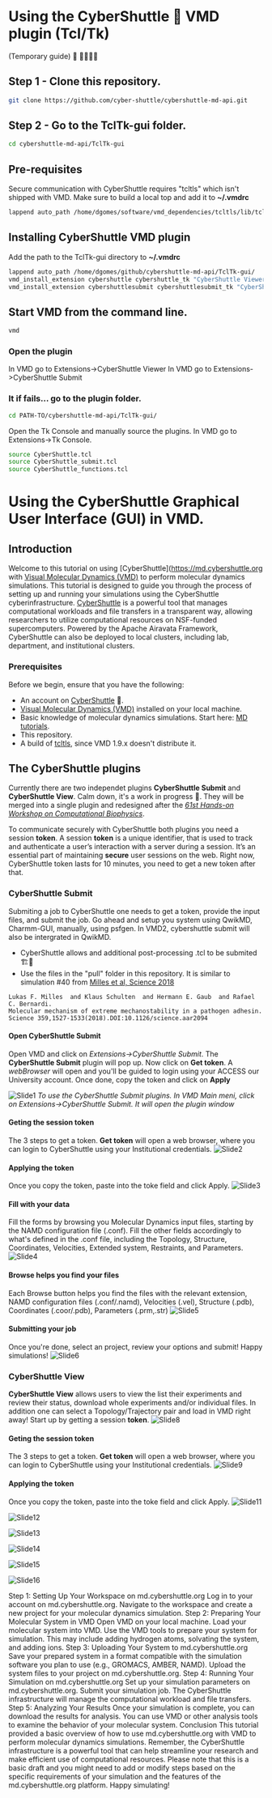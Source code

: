 # Using the CyberShuttle :rocket: VMD plugin (Tcl/Tk)
(Temporary guide) 🚧 👷‍♂️👷‍♀️

## Step 1 - Clone this repository.
```bash
git clone https://github.com/cyber-shuttle/cybershuttle-md-api.git
```

## Step 2 - Go to the TclTk-gui folder.
```bash
cd cybershuttle-md-api/TclTk-gui
```


## Pre-requisites
Secure communication with CyberShuttle requires "tcltls" which isn't shipped with VMD. Make sure to build a local top and add it to <b>~/.vmdrc</b>
```bash
lappend auto_path /home/dgomes/software/vmd_dependencies/tcltls/lib/tcltls1.7.22/
```

## Installing CyberShuttle VMD plugin
Add the path to the TclTk-gui directory to <b>~/.vmdrc</b>
```bash
lappend auto_path /home/dgomes/github/cybershuttle-md-api/TclTk-gui/
vmd_install_extension cybershuttle cybershuttle_tk "CyberShuttle Viewer"
vmd_install_extension cybershuttlesubmit cybershuttlesubmit_tk "CyberShuttle Submit"
```

## Start VMD from the command line.
```bash
vmd
```
### Open the plugin
In VMD go to Extensions->CyberShuttle Viewer
In VMD go to Extensions->CyberShuttle Submit

### It if fails... go to the plugin folder. 
```bash
cd PATH-TO/cybershuttle-md-api/TclTk-gui/
```
Open the Tk Console and manually source the plugins.
In VMD go to Extensions->Tk Console.
```bash
source CyberShuttle.tcl
source CyberShuttle_submit.tcl
source CyberShuttle_functions.tcl
```


# Using the CyberShuttle Graphical User Interface (GUI) in VMD.
## Introduction
  Welcome to this tutorial on using [CyberShuttle](https://md.cybershuttle.org with [Visual Molecular Dynamics (VMD)](https://www.ks.uiuc.edu/Research/vmd/) to perform molecular dynamics simulations. This tutorial is designed to guide you through the process of setting up and running your simulations using the CyberShuttle cyberinfrastructure. 
[CyberShuttle](https://md.cybershuttle.org) is a powerful tool that manages computational workloads and file transfers in a transparent way, allowing researchers to utilize computational resources on NSF-funded supercomputers. Powered by the Apache Airavata Framework, CyberShuttle can also be deployed to local clusters, including lab, department, and institutional clusters.

### Prerequisites
Before we begin, ensure that you have the following:
* An account on [CyberShuttle](https://md.cybershuttle.org) :rocket:.
* [Visual Molecular Dynamics (VMD)](https://www.ks.uiuc.edu/Research/vmd/) installed on your local machine.
* Basic knowledge of molecular dynamics simulations. Start here: [MD tutorials](https://www.ks.uiuc.edu/Training/Tutorials/).
* This repository.
* A build of [tcltls](https://core.tcl-lang.org/tcltls/index), since VMD 1.9.x doesn't distribute it.

## The CyberShuttle plugins
Currently there are two independet plugins **CyberShuttle Submit** and **CyberShuttle View**. Calm down, it's a work in progress :construction:. They will be merged into a single plugin and redesigned after the [_61st Hands-on Workshop on Computational Biophysics_](https://www.ks.uiuc.edu/Training/Workshop/Auburn2024/). 

To communicate securely with CyberShuttle both plugins you need a session **token**. A session **token** is a unique identifier, that is used to track and authenticate a user’s interaction with a server during a session. It’s an essential part of maintaining **secure** user sessions on the web. Right now, CyberShuttle token lasts for 10 minutes, you need to get a new token after that.

### CyberShuttle Submit
Submiting a job to CyberShuttle one needs to get a token, provide the input files, and submit the job.
Go ahead and setup you system using QwikMD, Charmm-GUI, manually, using psfgen.
In VMD2, cybershuttle submit will also be intergrated in QwikMD.
* CyberShuttle allows and additional post-processing .tcl to be submited 🏗️🚧
* Use the files in the "pull" folder in this repository. It is similar to simulation #40 from [Milles et al, Science 2018](https://doi.org/10.1126/science.aar2094)
```cite
Lukas F. Milles  and Klaus Schulten  and Hermann E. Gaub  and Rafael C. Bernardi.
Molecular mechanism of extreme mechanostability in a pathogen adhesin.
Science 359,1527-1533(2018).DOI:10.1126/science.aar2094
```
#### Open CyberShuttle Submit
Open VMD and click on _Extensions->CyberShuttle Submit_. The **CyberShuttle Submit** plugin will pop up. Now click on **Get token**. A _webBrowser_ will open and you'll be guided to login using your ACCESS our University account. Once done, copy the token and click on **Apply**

![Slide1](images/Slide1.png)
*To use the CyberShuttle Submit plugins. In VMD Main meni, click on Extensions->CyberShuttle Submit. It will open the plugin window*

#### Geting the session token
The 3 steps to get a token. **Get token** will open a web browser, where you can login to CyberShuttle using your Institutional credentials.
![Slide2](images/Slide2.png)

#### Applying the token
Once you copy the token, paste into the toke field and click Apply.
![Slide3](images/Slide3.png)

#### Fill with your data
Fill the forms by browsing you Molecular Dynamics input files, starting by the NAMD configuration file (.conf). Fill the other fields accordingly to what's defined in the .conf file, including the Topology, Structure, Coordinates, Velocities, Extended system, Restraints, and Parameters.
![Slide4](images/Slide4.png)


#### Browse helps you find your files
Each Browse button helps you find the files with the relevant extension, NAMD configuration files (.conf/.namd), Velocities (.vel), Structure (.pdb), Coordinates (.coor/.pdb), Parameters (.prm,.str)
![Slide5](images/Slide5.png)

#### Submitting your job
Once you're done, select an project, review your options and submit! Happy simulations!
![Slide6](images/Slide6.png)

### CyberShuttle View
**CyberShuttle View** allows users to view the list their experiments and review their status, download whole experiments and/or individual files. In addition one can select a Topology/Trajectory pair and load in VMD right away! Start up by getting a session **token**.
![Slide8](images/Slide8.png)

#### Geting the session token
The 3 steps to get a token. **Get token** will open a web browser, where you can login to CyberShuttle using your Institutional credentials.
![Slide9](images/Slide9.png)

#### Applying the token
Once you copy the token, paste into the toke field and click Apply.
![Slide11](images/Slide11.png)


![Slide12](images/Slide12.png)

![Slide13](images/Slide13.png)

![Slide14](images/Slide14.png)

![Slide15](images/Slide15.png)

![Slide16](images/Slide16.png)



Step 1: Setting Up Your Workspace on md.cybershuttle.org
Log in to your account on md.cybershuttle.org.
Navigate to the workspace and create a new project for your molecular dynamics simulation.
Step 2: Preparing Your Molecular System in VMD
Open VMD on your local machine.
Load your molecular system into VMD.
Use the VMD tools to prepare your system for simulation. This may include adding hydrogen atoms, solvating the system, and adding ions.
Step 3: Uploading Your System to md.cybershuttle.org
Save your prepared system in a format compatible with the simulation software you plan to use (e.g., GROMACS, AMBER, NAMD).
Upload the system files to your project on md.cybershuttle.org.
Step 4: Running Your Simulation on md.cybershuttle.org
Set up your simulation parameters on md.cybershuttle.org.
Submit your simulation job. The CyberShuttle infrastructure will manage the computational workload and file transfers.
Step 5: Analyzing Your Results
Once your simulation is complete, you can download the results for analysis. You can use VMD or other analysis tools to examine the behavior of your molecular system.
Conclusion
This tutorial provided a basic overview of how to use md.cybershuttle.org with VMD to perform molecular dynamics simulations. Remember, the CyberShuttle infrastructure is a powerful tool that can help streamline your research and make efficient use of computational resources.
Please note that this is a basic draft and you might need to add or modify steps based on the specific requirements of your simulation and the features of the md.cybershuttle.org platform. Happy simulating!




